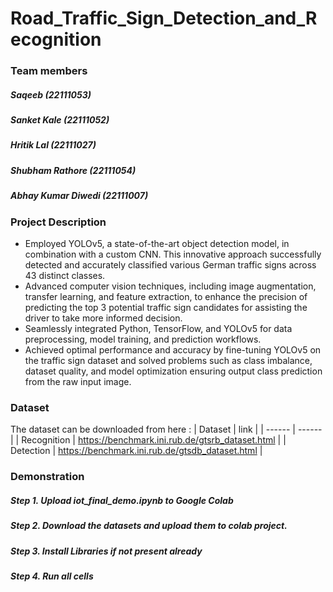# Road_Traffic_Sign_Detection_and_Recognition

### Team members
##### Saqeeb (22111053)
##### Sanket Kale (22111052)
##### Hritik Lal (22111027)
##### Shubham Rathore (22111054)
##### Abhay Kumar Diwedi (22111007)

### Project Description
- Employed YOLOv5, a state-of-the-art object detection model, in combination with a custom CNN. This innovative approach
successfully detected and accurately classified various German traffic signs across 43 distinct classes.
- Advanced computer vision techniques, including image augmentation, transfer learning, and feature extraction, to enhance
the precision of predicting the top 3 potential traffic sign candidates for assisting the driver to take more informed decision.
-  Seamlessly integrated Python, TensorFlow, and YOLOv5 for data preprocessing, model training, and prediction workflows.
- Achieved optimal performance and accuracy by fine-tuning YOLOv5 on the traffic sign dataset and solved problems such as
class imbalance, dataset quality, and model optimization ensuring output class prediction from the raw input image.

### Dataset
The dataset can be downloaded from here : 
| Dataset  | link |
| ------ | ------ |
| Recognition | https://benchmark.ini.rub.de/gtsrb_dataset.html |
| Detection | https://benchmark.ini.rub.de/gtsdb_dataset.html |

### Demonstration
##### Step 1. Upload iot_final_demo.ipynb to Google Colab
##### Step 2. Download the datasets and upload them to colab project.
##### Step 3. Install Libraries if not present already
##### Step 4. Run all cells

